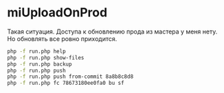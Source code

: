 # miUploadOnProd

Такая ситуация. Доступа к обновлению прода из мастера у меня нету. Но обновлять все ровно приходится.

```bash
php -f run.php help
php -f run.php show-files
php -f run.php backup
php -f run.php push
php -f run.php push from-commit 8a8b8c8d8
php -f run.php fc 78673180ee0fa0 bu sf
```